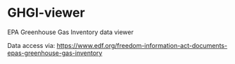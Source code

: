 # GHGI-viewer
EPA Greenhouse Gas Inventory data viewer

Data access via: https://www.edf.org/freedom-information-act-documents-epas-greenhouse-gas-inventory
